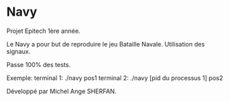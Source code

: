 # Navy

Projet Epitech 1ère année.

Le Navy a pour but de reproduire le jeu Bataille Navale.
Utilisation des signaux.

Passe 100% des tests.

Exemple: 
terminal 1: ./navy pos1
terminal 2: ./navy [pid du processus 1] pos2

Développé par Michel Ange SHERFAN.
